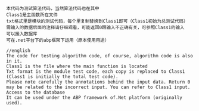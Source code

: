 	本代码为测试算法代码，当然算法代码也在其中
	Class1是主函数所在文件
	txt格式里是模块的测试代码，每个里复制替换到Class1即可（Class1初始为总测试代码）
	需输入的数据后面的注释请仔细观看，可能返回0跟输入不正确有关，可参照Class1的输入
	可以接入数据库
	可在.net平台下的abp框架下运用（原本使用用途）
	
	//english
	The code for testing algorithm code, of course, algorithm code is also in it.
	Class1 is the file where the main function is located
	Txt format is the module test code, each copy is replaced to Class1 (Class1 is initially the total test code).
	Please note carefully the annotations behind the input data. Return 0 may be related to the incorrect input. You can refer to Class1 input. 
	Access to the database
	It can be used under the ABP framework of.Net platform (originally used).

